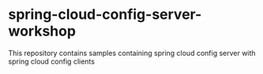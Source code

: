# spring-cloud-config-server-workshop
This repository contains samples containing spring cloud config server with spring cloud config clients 
